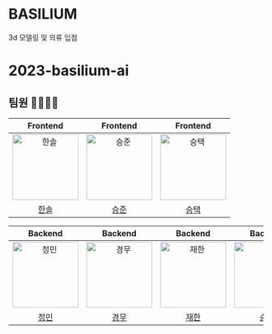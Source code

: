 # BASILIUM
3d 모델링 및 의류 입점

# 2023-basilium-ai

## 팀원 👨‍👨‍👧‍👧

|                                       Frontend                                        |                                       Frontend                                        |                                       Frontend                                        |
|:-------------------------------------------------------------------------------------:|:-------------------------------------------------------------------------------------:|:-------------------------------------------------------------------------------------:|
| <img src="https://avatars.githubusercontent.com/u/79046106?v=4" width=130px alt="한솔"> | <img src="https://avatars.githubusercontent.com/u/79046106?v=4" width=130px alt="승준"> | <img src="https://avatars.githubusercontent.com/u/79046106?v=4" width=130px alt="승택"> |
|                          [한솔](https://github.com/pjhcsols)                           |                            [승준](https://github.com/)                            |                         [승택](https://github.com/)                          |

|                                        Backend                                         |                                        Backend                                         |                                        Backend                                         |                                        Backend                                        |
|:--------------------------------------------------------------------------------------:|:--------------------------------------------------------------------------------------:|:--------------------------------------------------------------------------------------:|:-------------------------------------------------------------------------------------:|
| <img src="https://avatars.githubusercontent.com/u/79046106?v=4" width=130px alt="정민"/> | <img src="https://avatars.githubusercontent.com/u/79046106?v=4" width=130px alt="경무"/> | <img src="https://avatars.githubusercontent.com/u/91522259?v=4" width=130px alt="재한"/> | <img src="https://avatars.githubusercontent.com/u/79046106?v=4" width=130px alt="승택"> |
|                             [정민](https://github.com/)                             |                          [경무](https://github.com/)                          |                           [재한](https://github.com/)                           |                           [승택](https://github.com/)                           | 

<br><br><br>
